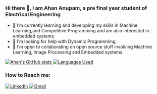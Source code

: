 ### Hi there 👋, I am Ahan Anupam, a pre final year student of Electrical Engineering

- 🌱 I’m currently learning and developing my skills in Machine Learning,and Competitive Programming and am also interested in embedded systems.
- 🤔 I’m looking for help with Dynamic Programming.
- 👯 I’m open to collaborating on open source stuff involving Machine Learning, Image Processing and Embedded systems.



[![Ahan's GitHub stats](https://github-readme-stats.vercel.app/api?username=ahananupam33&count_private=true&show_icons=true)
 ![Languages Used](https://github-readme-stats.vercel.app/api/top-langs/?username=ahananupam33&layout=compact)](https://github.com/anuraghazra/github-readme-stats)
 
 ### How to Reach me:
<a href="https://www.linkedin.com/in/ahan-anupam-ab21411a4/" target="_blank"><img src="https://img.shields.io/badge/-ahananupam-blue?style=flat-square&logo=Linkedin&logoColor=white&link=https://www.linkedin.com/in/ahan-anupam-ab21411a4/" alt="LinkedIn"></a>
<a href="mailto:ahananupam@gmail.com" target="_blank"><img src="https://img.shields.io/badge/-ahananupam@gmail.com-d14836?style=flat-square&logo=Gmail&logoColor=white&link=mailto:ahananupam@gmail.com" alt="Gmail"></a>

<!--
**ahananupam33/ahananupam33** is a ✨ _special_ ✨ repository because its `README.md` (this file) appears on your GitHub profile.

Here are some ideas to get you started:

- 🔭 I’m currently working on ...
- 🌱 I’m currently learning ML, DL, and image processing
- 👯 I’m looking to collaborate on ...
- 🤔 I’m looking for help with Dynamic Programming and DSA
- 💬 Ask me about ...
- 📫 How to reach me: ahananupam@gmail.com
- 😄 Pronouns: ...
- ⚡ Fun fact: ...
-->
